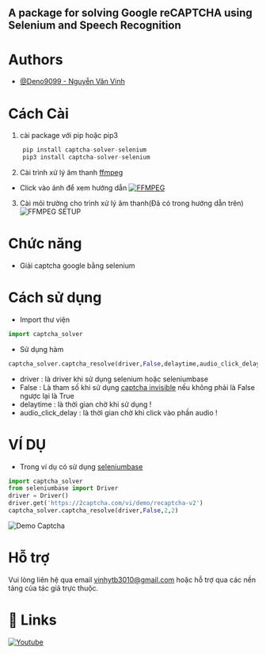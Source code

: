 ## A package for solving Google reCAPTCHA using Selenium and Speech Recognition
# Authors
- [@Deno9099 - Nguyễn Văn Vinh](https://pypi.org/user/deno9099/)
# Cách Cài
1. cài package với pip hoặc pip3
```python
    pip install captcha-solver-selenium
    pip3 install captcha-solver-selenium
```
2. Cài trình xử lý âm thanh [ffmpeg](https://www.ffmpeg.org/download.html#build-windows)
* Click vào ảnh để xem hướng dẫn
[![FFMPEG](https://i.postimg.cc/DZ6mdk4k/viet-code-ffmpeg-tao-video-hang-loat-e-spam-tu-video-anh-nhac-213015755.png)](https://www.geeksforgeeks.org/how-to-install-ffmpeg-on-windows/)
3. Cài môi trường cho trình xử lý âm thanh(Đã có trong hướng dẫn trên)
![FFMPEG SETUP](https://media1.giphy.com/media/v1.Y2lkPTc5MGI3NjExMnh4b2pubXZueTk4c24xc3V5dGZrMDBqdXlhbGUxeDZmeWZkMGJ6byZlcD12MV9pbnRlcm5hbF9naWZfYnlfaWQmY3Q9Zw/6WKmMaCZjqCzCA5Hvj/giphy.gif)
# Chức năng
- Giải captcha google bằng selenium
# Cách sử dụng
- Import thư viện
```python
import captcha_solver
```
- Sử dụng hàm
```python
captcha_solver.captcha_resolve(driver,False,delaytime,audio_click_delay)
```
- driver : là driver khi sử dụng selenium hoặc seleniumbase
- False : Là tham số khi sử dụng [captcha invisible](https://2captcha.com/vi/demo/recaptcha-v2-invisible) nếu không phải là False ngược lại là True
- delaytime : là thời gian chờ khi sử dụng ! 
- audio_click_delay : là thời gian chờ khi click vào phần audio !
# VÍ DỤ
- Trong ví dụ có sử dụng [seleniumbase](https://seleniumbase.io/help_docs/install/)
```python
import captcha_solver
from seleniumbase import Driver
driver = Driver()
driver.get('https://2captcha.com/vi/demo/recaptcha-v2')
captcha_solver.captcha_resolve(driver,False,2,2)
```
![Demo Captcha](https://media4.giphy.com/media/v1.Y2lkPTc5MGI3NjExbXd1dHNzOW1kejk2dW50aXExNmJqc2d3bnFpNHhyaDEyNmVkNmR6aiZlcD12MV9pbnRlcm5hbF9naWZfYnlfaWQmY3Q9Zw/zyhEvFZ81gKQh6qSuL/giphy.gif)
# Hỗ trợ
Vui lòng liên hệ qua email [vinhytb3010@gmail.com](mailto:vinhytb3010@gmail.com) hoặc hỗ trợ qua các nền tảng của tác giả trực thuộc.
# 🔗 Links
[![Youtube](https://pypi-camo.freetls.fastly.net/be6f6294510dc074c3451a292d5de17a3874322a/68747470733a2f2f692e706f7374696d672e63632f37686b38366a77582f696d616765732d72656d6f766562672d707265766965772e706e67)](https://www.youtube.com/@wne9838)